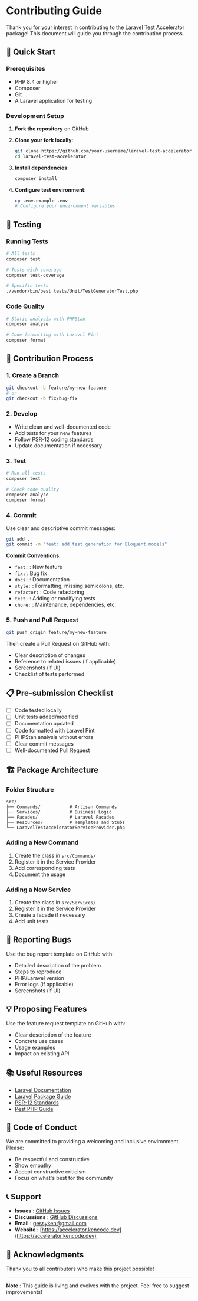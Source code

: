 # Contributing Guide

Thank you for your interest in contributing to the Laravel Test Accelerator package! This document will guide you through the contribution process.

## 🚀 Quick Start

### Prerequisites

-   PHP 8.4 or higher
-   Composer
-   Git
-   A Laravel application for testing

### Development Setup

1. **Fork the repository** on GitHub

2. **Clone your fork locally**:

    ```bash
    git clone https://github.com/your-username/laravel-test-accelerator.git
    cd laravel-test-accelerator
    ```

3. **Install dependencies**:

    ```bash
    composer install
    ```

4. **Configure test environment**:
    ```bash
    cp .env.example .env
    # Configure your environment variables
    ```

## 🧪 Testing

### Running Tests

```bash
# All tests
composer test

# Tests with coverage
composer test-coverage

# Specific tests
./vendor/bin/pest tests/Unit/TestGeneratorTest.php
```

### Code Quality

```bash
# Static analysis with PHPStan
composer analyse

# Code formatting with Laravel Pint
composer format
```

## 📝 Contribution Process

### 1. Create a Branch

```bash
git checkout -b feature/my-new-feature
# or
git checkout -b fix/bug-fix
```

### 2. Develop

-   Write clean and well-documented code
-   Add tests for your new features
-   Follow PSR-12 coding standards
-   Update documentation if necessary

### 3. Test

```bash
# Run all tests
composer test

# Check code quality
composer analyse
composer format
```

### 4. Commit

Use clear and descriptive commit messages:

```bash
git add .
git commit -m "feat: add test generation for Eloquent models"
```

**Commit Conventions**:

-   `feat:` : New feature
-   `fix:` : Bug fix
-   `docs:` : Documentation
-   `style:` : Formatting, missing semicolons, etc.
-   `refactor:` : Code refactoring
-   `test:` : Adding or modifying tests
-   `chore:` : Maintenance, dependencies, etc.

### 5. Push and Pull Request

```bash
git push origin feature/my-new-feature
```

Then create a Pull Request on GitHub with:

-   Clear description of changes
-   Reference to related issues (if applicable)
-   Screenshots (if UI)
-   Checklist of tests performed

## 📋 Pre-submission Checklist

-   [ ] Code tested locally
-   [ ] Unit tests added/modified
-   [ ] Documentation updated
-   [ ] Code formatted with Laravel Pint
-   [ ] PHPStan analysis without errors
-   [ ] Clear commit messages
-   [ ] Well-documented Pull Request

## 🏗️ Package Architecture

### Folder Structure

```
src/
├── Commands/           # Artisan Commands
├── Services/           # Business Logic
├── Facades/            # Laravel Facades
├── Resources/          # Templates and Stubs
└── LaravelTestAcceleratorServiceProvider.php
```

### Adding a New Command

1. Create the class in `src/Commands/`
2. Register it in the Service Provider
3. Add corresponding tests
4. Document the usage

### Adding a New Service

1. Create the class in `src/Services/`
2. Register it in the Service Provider
3. Create a facade if necessary
4. Add unit tests

## 🐛 Reporting Bugs

Use the bug report template on GitHub with:

-   Detailed description of the problem
-   Steps to reproduce
-   PHP/Laravel version
-   Error logs (if applicable)
-   Screenshots (if UI)

## 💡 Proposing Features

Use the feature request template on GitHub with:

-   Clear description of the feature
-   Concrete use cases
-   Usage examples
-   Impact on existing API

## 📚 Useful Resources

-   [Laravel Documentation](https://laravel.com/docs)
-   [Laravel Package Guide](https://laravelpackage.training)
-   [PSR-12 Standards](https://www.php-fig.org/psr/psr-12/)
-   [Pest PHP Guide](https://pestphp.com/docs)

## 🤝 Code of Conduct

We are committed to providing a welcoming and inclusive environment. Please:

-   Be respectful and constructive
-   Show empathy
-   Accept constructive criticism
-   Focus on what's best for the community

## 📞 Support

-   **Issues** : [GitHub Issues](https://github.com/gessyken/laravel-test-accelerator/issues)
-   **Discussions** : [GitHub Discussions](https://github.com/gessyken/laravel-test-accelerator/discussions)
-   **Email** : gessyken@gmail.com
-   **Website** : [https://accelerator.kencode.dev](https://accelerator.kencode.dev)

## 🙏 Acknowledgments

Thank you to all contributors who make this project possible!

---

**Note** : This guide is living and evolves with the project. Feel free to suggest improvements!

